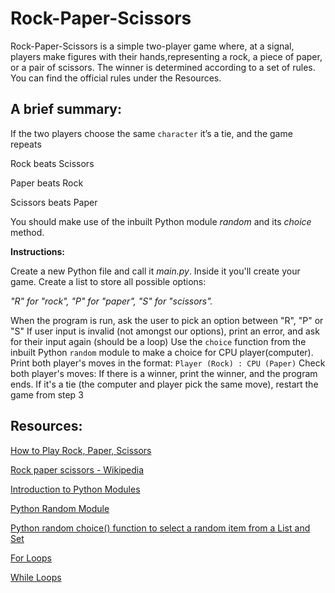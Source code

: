 # Rock-Paper-Scissors

Rock-Paper-Scissors is a simple two-player game where, at a signal, players make figures with their hands,representing a rock, a piece of paper, or a pair of scissors. The winner is determined according to a set of rules. You can find the official rules under the Resources.

## A brief summary:

If the two players choose the same `character` it’s a tie, and the game repeats

Rock beats Scissors

Paper beats Rock

Scissors beats Paper

You should make use of the inbuilt Python module *random* and its *choice* method.

**Instructions:**

Create a new Python file and call it *main.py*. Inside it you'll create your game.
Create a list to store all possible options:

*"R" for "rock",* 
*"P" for "paper",*
*"S" for "scissors".*

When the program is run, ask the user to pick an option between "R", "P" or "S"
If user input is invalid (not amongst our options), print an error, and ask for their input again (should be a loop)
Use the `choice` function from the inbuilt Python `random` module to make a choice for CPU player(computer).
Print both player's moves in the format: `Player (Rock) : CPU (Paper)`
Check both player's moves: 
If there is a winner, print the winner, and the program ends. 
If it's a tie (the computer and player pick the same move), restart the game from step 3

## Resources:

[How to Play Rock, Paper, Scissors](https://www.youtube.com/watch?v=ND4fd6yScBM)

[Rock paper scissors - Wikipedia](https://en.wikipedia.org/wiki/Rock_paper_scissors) 

[Introduction to Python Modules](https://www.youtube.com/watch?v=uoVUOTPL9Rw&list=PLxuUHF3OiqfWAITD4gPUHZ1GcYRqmyF7P&index=27)

[Python Random Module](https://www.w3schools.com/python/module_random.asp)

[Python random choice() function to select a random item from a List and Set](https://pynative.com/python-random-choice/)

[For Loops](https://www.youtube.com/watch?v=P9sIg93Boso&list=PLxuUHF3OiqfWAITD4gPUHZ1GcYRqmyF7P&index=19)

[While Loops](https://www.youtube.com/watch?v=J8dkgM8Mck0&list=PLxuUHF3OiqfWAITD4gPUHZ1GcYRqmyF7P&index=20)